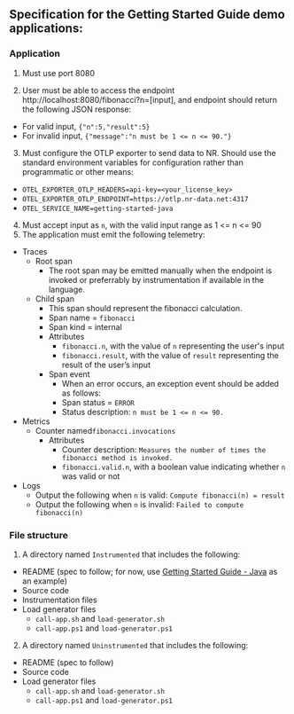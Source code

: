 ## Specification for the Getting Started Guide demo applications:

### Application
1. Must use port 8080

2. User must be able to access the endpoint http://localhost:8080/fibonacci?n=[input], and endpoint should return the following JSON response:
  * For valid input, `{"n":5,"result":5}`
  * For invalid input, `{"message":"n must be 1 <= n <= 90."}`

3. Must configure the OTLP exporter to send data to NR. Should use the standard environment variables for configuration rather than programmatic or other means:
  * `OTEL_EXPORTER_OTLP_HEADERS=api-key=<your_license_key>`
  * `OTEL_EXPORTER_OTLP_ENDPOINT=https://otlp.nr-data.net:4317`
  * `OTEL_SERVICE_NAME=getting-started-java`

4. Must accept input as `n`, with the valid input range as 1 <= n <= 90
5. The application must emit the following telemetry:
  * Traces
    * Root span
      * The root span may be emitted manually when the endpoint is invoked or preferrably by instrumentation if available in the language.
    * Child span
      * This span should represent the fibonacci calculation.
      * Span name = `fibonacci`
      * Span kind = internal
      * Attributes
        * `fibonacci.n`, with the value of `n` representing the user's input
        * `fibonacci.result`, with the value of `result` representing the result of the user’s input
      * Span event
        * When an error occurs, an exception event should be added as follows:
        * Span status = `ERROR`
        * Status description: `n must be 1 <= n <= 90.` 
  * Metrics
    * Counter named`fibonacci.invocations` 
        * Attributes
          * Counter description: `Measures the number of times the fibonacci method is invoked.`
          * `fibonacci.valid.n`, with a boolean value indicating whether `n` was valid or not
  * Logs
    * Output the following when `n` is valid: `Compute fibonacci(n) = result`
    * Output the following when `n` is invalid: `Failed to compute fibonacci(n)`

### File structure
1. A directory named `Instrumented` that includes the following:
  * README (spec to follow; for now, use [Getting Started Guide - Java](https://github.com/newrelic/newrelic-opentelemetry-examples/blob/main/getting-started-guides/java/instrumented/README.md) as an example)
  * Source code
  * Instrumentation files
  * Load generator files
    * `call-app.sh` and `load-generator.sh`
    * `call-app.ps1` and `load-generator.ps1` 
2. A directory named `Uninstrumented` that includes the following:
  * README (spec to follow)
  * Source code
  * Load generator files
    * `call-app.sh` and `load-generator.sh`
    * `call-app.ps1` and `load-generator.ps1` 